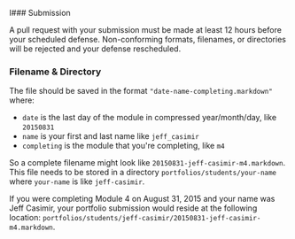 I### Submission

A pull request with your submission must be made at least 12 hours before your
scheduled defense. Non-conforming formats, filenames, or directories will be
rejected and your defense rescheduled.

### Filename & Directory

The file should be
saved in the format `"date-name-completing.markdown"` where:

* `date` is the last day of the module in compressed year/month/day, like `20150831`
* `name` is your first and last name like `jeff_casimir`
* `completing` is the module that you're completing, like `m4`

So a complete filename might look like `20150831-jeff-casimir-m4.markdown`. This
file needs to be stored in a directory `portfolios/students/your-name` where
`your-name` is like `jeff-casimir`.

If you were completing Module 4 on August 31, 2015 and your name was Jeff Casimir, your portfolio submission would reside at the following location: `portfolios/students/jeff-casimir/20150831-jeff-casimir-m4.markdown`.
